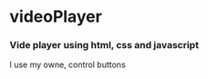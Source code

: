 # videoPlayer
<h3>Vide player using html, css and javascript</h3>
 <p>I use my owne, control buttons</p>
